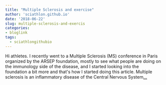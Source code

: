 ```yaml
---
title: "Multiple Sclerosis and exercise"
author: 'sciathlon.github.io'
date: '2018-06-22'
slug: multiple-sclerosis-and-exercis
categories:
- bloglink
tags:
  - sciathlongithubio
---
```


Hi athletes. I recently went to a Multiple Sclerosis (MS) conference in Paris organized by the ARSEP foundation, mostly to see what people are doing on the immunology side of the disease, and I started looking into the foundation a bit more and that's how I started doing this article. Multiple sclerosis is an inflammatory disease of the Central Nervous System[... <i class="fas fa-external-link-alt"></i>](https://Sciathlon.github.io/post/ms_and_exercise/)

